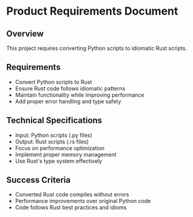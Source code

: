 # Product Requirements Document

## Overview
This project requires converting Python scripts to idiomatic Rust scripts.

## Requirements
- Convert Python scripts to Rust
- Ensure Rust code follows idiomatic patterns
- Maintain functionality while improving performance
- Add proper error handling and type safety

## Technical Specifications
- Input: Python scripts (.py files)
- Output: Rust scripts (.rs files)
- Focus on performance optimization
- Implement proper memory management
- Use Rust's type system effectively

## Success Criteria
- Converted Rust code compiles without errors
- Performance improvements over original Python code
- Code follows Rust best practices and idioms